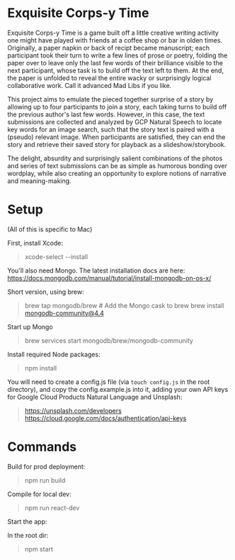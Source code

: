 # Exquisite Corps-y Time

Exquisite Corps-y Time is a game built off a little creative writing activity one might have played with friends at a coffee shop or bar in olden times. Originally, a paper napkin or back of recipt became manuscript; each participant took their turn to write a few lines of prose or poetry, folding the paper over to leave only the last few words of their brilliance visible to the next participant, whose task is to build off the text left to them. At the end, the paper is unfolded to reveal the entire wacky or surprisingly logical collaborative work. Call it advanced Mad Libs if you like.

This project aims to emulate the pieced together surprise of a story by allowing up to four participants to join a story, each taking turns to build off the previous author's last few words. However, in this case, the text submissions are collected and analyzed by GCP Natural Speech to locate key words for an image search, such that the story text is paired with a (pseudo) relevant image. When participants are satisfied, they can end the story and retrieve their saved story for playback as a slideshow/storybook.

The delight, absurdity and surprisingly salient combinations of the photos and series of text submissions can be as simple as humorous bonding over wordplay, while also creating an opportunity to explore notions of narrative and meaning-making.

# Setup

(All of this is specific to Mac)

First, install Xcode:
  > xcode-select --install

You'll also need Mongo. The latest installation docs are here: https://docs.mongodb.com/manual/tutorial/install-mongodb-on-os-x/

Short version, using brew:
  > brew tap mongodb/brew # Add the Mongo cask to brew
  > brew install mongodb-community@4.4

Start up Mongo
  > brew services start mongodb/brew/mongodb-community

Install required Node packages:
  > npm install

You will need to create a config.js file (via `touch config.js` in the root directory), and copy the config.example.js into it, adding your own API keys for Google Cloud Products Natural Language and Unsplash:
  > https://unsplash.com/developers
  > https://cloud.google.com/docs/authentication/api-keys

# Commands

Build for prod deployment:
  > npm run build

Compile for local dev:
  > npm run react-dev

Start the app:

In the root dir:
  > npm start
